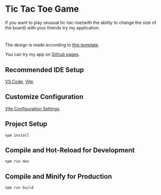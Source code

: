 # Tic Tac Toe Game

If you want to play unusual tic-tac-toe(with the ability to change the size of the board) with your friends try my application.

#

The design is made according to [this template](https://www.figma.com/community/file/1254192154560627135).

You can try my app on [Github pages](https://yoursaniki.github.io/Tic-Tac-Toe-Web-App/).

## Recommended IDE Setup

[VS Code](https://code.visualstudio.com/), [Vite](https://vitejs.dev/).

## Customize Configuration

[Vite Configuration Settings](https://vitejs.dev/config/).

## Project Setup

```shell copy
npm install
```

## Compile and Hot-Reload for Development

```shell copy
npm run dev
```

## Compile and Minify for Production

```shell copy
npm run build
```
